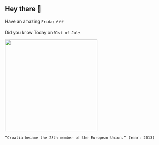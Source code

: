## Hey there 👋
Have an amazing `Friday` ⚡⚡⚡

Did you know Today on `01st of July`
 
 [<img src="https://s.france24.com/media/display/a34ce994-0b0f-11e9-b2c0-005056bff430/w:1280/p:16x9/croatie%20UE.webp" width="300" />](https://en.wikipedia.org/wiki/2013_enlargement_of_the_European_Union#:~:text=The%20most%20recent%20enlargement%20of,official%20candidate%20in%20early%202004.) 
 ```
“Croatia became the 28th member of the European Union.” (Year: 2013)
```
